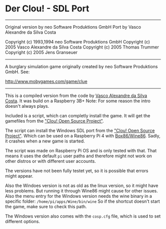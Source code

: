 # Der Clou! - SDL Port
---

Original version by neo Software Produktions GmbH
Port by Vasco Alexandre da Silva Costa

Copyright (c) 1993,1994 neo Software Produktions GmbH
Copyright (c) 2005 Vasco Alexandre da Silva Costa
Copyright (c) 2005 Thomas Trummer
Copyright (c) 2005 Jens Granseuer

---

A burglary simulation game originally created by neo Software Produktions GmbH. See:

http://www.mobygames.com/game/clue

---

This is a compiled version from the code by [Vasco Alexandre da Silva Costa](https://github.com/vcosta/derclou).
It was build on a Raspberry 3B+
Note: For some reason the intro doesn't always plays.

Included is a script, which can completly install the game.
It will get the gamefiles from the ["Clou! Open Source Project"](https://sourceforge.net/projects/cosp/).

The script can install the Windows SDL port from the ["Clou! Open Source Project"](https://sourceforge.net/projects/cosp/).
Which can be used on a Raspberry Pi 4 with [Box86/Wine86](https://github.com/ptitSeb/box86).
Sadly, it crashes when a new game is started.

The script was made on Raspberry Pi OS and is only tested with that.
That means it uses the default `pi` user paths and therefore might not work
on other distros or with different user accounts.

The versions have not been fully testet yet, so it is possible that errors might appear.

Also the Windoes version is not as old as the linux version, so it might have less problems.
But running it through Wine86 might cause for other issues.
Also the menu entry for the Windows version needs the wine binary in a specific folder: `/home/pi/apps/Wine/bin/wine`
So if the shortcut doesn't start the game, make sure to check this path.

The Windows version also comes with the `cosp.cfg` file, which is used to set different options.
